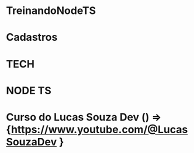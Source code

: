 # TreinandoNodeTS

# Cadastros 

  # TECH
# NODE TS



# Curso do Lucas Souza Dev () => {https://www.youtube.com/@LucasSouzaDev }

